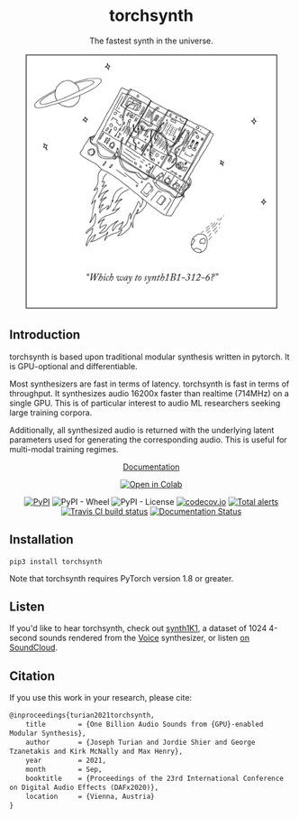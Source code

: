 <div align="center">

# torchsynth

The fastest synth in the universe.

<img width="450px" src="https://raw.githubusercontent.com/torchsynth/torchsynth/main/assets/logo-with-caption.jpg">

</div>

## Introduction

torchsynth is based upon traditional modular synthesis written in
pytorch. It is GPU-optional and differentiable.

Most synthesizers are fast in terms of latency. torchsynth is fast
in terms of throughput. It synthesizes audio 16200x faster than
realtime (714MHz) on a single GPU. This is of particular interest
to audio ML researchers seeking large training corpora.

Additionally, all synthesized audio is returned with the underlying
latent parameters used for generating the corresponding audio. This
is useful for multi-modal training regimes.

<div align="center">

[Documentation](https://torchsynth.rtfd.io/en/latest/)

[![Open in Colab](https://colab.research.google.com/assets/colab-badge.svg)](https://colab.research.google.com/github/torchsynth/torchsynth/blob/main/examples/examples.ipynb)

[![PyPI](https://img.shields.io/pypi/v/torchsynth)](https://pypi.org/project/torchsynth/)
![PyPI - Wheel](https://img.shields.io/pypi/wheel/torchsynth)
![PyPI - License](https://img.shields.io/pypi/l/torchsynth)
[![codecov.io](https://codecov.io/gh/torchsynth/torchsynth/branch/main/graphs/badge.svg?logoWidth=18)](https://codecov.io/github/torchsynth/torchsynth?branch=master)
[![Total alerts](https://img.shields.io/lgtm/alerts/g/torchsynth/torchsynth.svg?logo=lgtm&logoWidth=18)](https://lgtm.com/projects/g/torchsynth/torchsynth/alerts/)
[![Travis CI build status](https://travis-ci.com/torchsynth/torchsynth.png)](https://travis-ci.com/torchsynth/torchsynth)
[![Documentation Status](https://readthedocs.org/projects/torchsynth/badge/?version=latest)](https://torchsynth.readthedocs.io/en/latest/?badge=latest)

</div>

## Installation

```
pip3 install torchsynth
```

Note that torchsynth requires PyTorch version 1.8 or greater.

## Listen

If you'd like to hear torchsynth, check out
[synth1K1](https://github.com/torchsynth/synth1K1), a dataset of
1024 4-second sounds rendered from the
[Voice](https://torchsynth.readthedocs.io/en/latest/api/synth.html#torchsynth.synth.Voice)
synthesizer, or listen [on SoundCloud](https://soundcloud.com/user-357924775/synth1k1).

## Citation

If you use this work in your research, please cite:

```
@inproceedings{turian2021torchsynth,
	title        = {One Billion Audio Sounds from {GPU}-enabled Modular Synthesis},
	author       = {Joseph Turian and Jordie Shier and George Tzanetakis and Kirk McNally and Max Henry},
	year         = 2021,
	month        = Sep,
	booktitle    = {Proceedings of the 23rd International Conference on Digital Audio Effects (DAFx2020)},
	location     = {Vienna, Austria}
}
```
